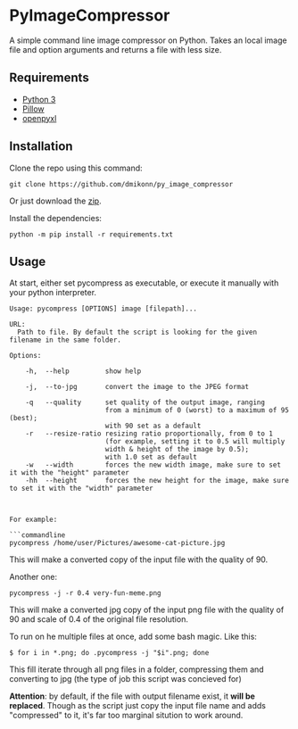 # PyImageCompressor

A simple command line image compressor on Python. Takes an local image file and option arguments and returns a file with less size.

## Requirements

- [Python 3](https://www.python.org/)
- [Pillow](https://python-pillow.org/)
- [openpyxl](https://pypi.org/project/openpyxl/) 

## Installation

Clone the repo using this command:

```commandline
git clone https://github.com/dmikonn/py_image_compressor
```

Or just download the [zip](https://github.com/dmikonn/py_image_compressor/archive/master.zip).

Install the dependencies:

```commandline
python -m pip install -r requirements.txt
```
## Usage

At start, either set pycompress as executable, or execute it manually with your python interpreter.

```text
Usage: pycompress [OPTIONS] image [filepath]...

URL:
  Path to file. By default the script is looking for the given filename in the same folder.

Options:

    -h,  --help         show help
    
    -j,  --to-jpg       convert the image to the JPEG format
    
    -q   --quality      set quality of the output image, ranging 
                        from a minimum of 0 (worst) to a maximum of 95 (best); 
                        with 90 set as a default 
    -r   --resize-ratio resizing ratio proportionally, from 0 to 1 
                        (for example, setting it to 0.5 will multiply 
                        width & height of the image by 0.5); 
                        with 1.0 set as default
    -w   --width        forces the new width image, make sure to set it with the "height" parameter
    -hh  --height       forces the new height for the image, make sure to set it with the "width" parameter



For example:

```commandline
pycompress /home/user/Pictures/awesome-cat-picture.jpg
```

This will make a converted copy of the input file with the quality of 90.

Another one:

```commandline
pycompress -j -r 0.4 very-fun-meme.png
```

This will make a converted jpg copy of the input png file with the quality of 90 and scale of 0.4 of the original file resolution.


To run on he multiple files at once, add some bash magic. Like this:
```
$ for i in *.png; do .pycompress -j "$i".png; done
```
This fill iterate through all png files in a folder, compressing them and converting to jpg (the type of job this script was concieved for) 

**Attention**: by default, if the file with output filename exist, it **will be replaced**. Though as the script just copy the input file name and adds "compressed" to it, it's far too marginal sitution to work around.  
